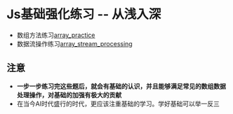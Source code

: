# Js基础强化练习 -- 从浅入深
- 数组方法练习[array_practice](./array_practice.js)
- 数据流操作练习[array_stream_processing](./array_stream_processing.js)

## 注意
- **一步一步练习完这些题后，就会有基础的认识，并且能够满足常见的数组数据处理操作，对基础的加强有极大的贡献**
- 在当今AI时代盛行的时代，更应该注重基础的学习。学好基础可以举一反三

